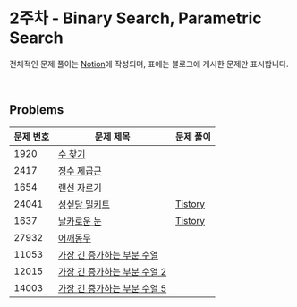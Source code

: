 # 2주차 - Binary Search, Parametric Search

전체적인 문제 풀이는 [Notion](https://ro-el.notion.site/6171925cc9aa49798df0541ea5bfacc2)에 작성되며, 표에는 블로그에 게시한 문제만 표시합니다.

<br>

## Problems

| 문제 번호 | 문제 제목                                             | 문제 풀이                                                                                                               |
|-------|---------------------------------------------------|---------------------------------------------------------------------------------------------------------------------|
| 1920    | [수 찾기](https://www.acmicpc.net/problem/1920)      |                                                                                                                     |
| 2417    | [정수 제곱근](https://www.acmicpc.net/problem/2417)    |                                                                                                            |
| 1654   | [랜선 자르기](https:/[README.md](..%2F3%EC%A3%BC%EC%B0%A8%2FREADME.md)/www.acmicpc.net/problem/1654)    |                                                                                                                     |
| 24041   | [성싶당 밀키트](https://www.acmicpc.net/problem/24041)  | [Tistory](https://roel-yomojomo.tistory.com/entry/boj-24041-%EC%84%B1%EC%8B%B6%EB%8B%B9%EB%B0%80%ED%82%A4%ED%8A%B8) |
| 1637   | [날카로운 눈](https://www.acmicpc.net/problem/1637)    | [Tistory](https://roel-yomojomo.tistory.com/entry/boj-1637-%EB%82%A0%EC%B9%B4%EB%A1%9C%EC%9A%B4%EB%88%88)           |
| 27932   | [어깨동무](https://www.acmicpc.net/problem/27932)    |  |
| 11053   | [가장 긴 증가하는 부분 수열](https://www.acmicpc.net/problem/11053)    |   |
| 12015   | [가장 긴 증가하는 부분 수열 2](https://www.acmicpc.net/problem/12053)    |   |
| 14003   | [가장 긴 증가하는 부분 수열 5](https://www.acmicpc.net/problem/14003)    |   |

<br>
